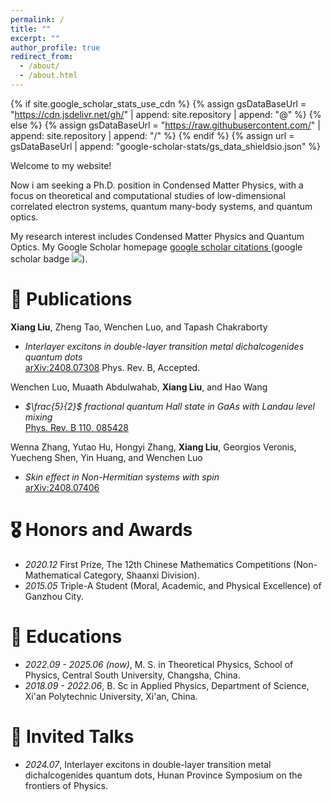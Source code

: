 ```yaml
---
permalink: /
title: ""
excerpt: ""
author_profile: true
redirect_from: 
  - /about/
  - /about.html
---
```


{% if site.google_scholar_stats_use_cdn %}
{% assign gsDataBaseUrl = "https://cdn.jsdelivr.net/gh/" | append: site.repository | append: "@" %}
{% else %}
{% assign gsDataBaseUrl = "https://raw.githubusercontent.com/" | append: site.repository | append: "/" %}
{% endif %}
{% assign url = gsDataBaseUrl | append: "google-scholar-stats/gs_data_shieldsio.json" %}

<span class='anchor' id='about-me'></span>

Welcome to my website!

Now i am seeking a Ph.D. position in Condensed Matter Physics, with a focus on theoretical and computational studies of low-dimensional correlated electron systems, quantum many-body systems, and quantum optics.

My research interest includes Condensed Matter Physics and Quantum Optics. My Google Scholar homepage <a href='https://scholar.google.com/citations?user=DhtAFkwAAAAJ'>google scholar citations <strong><span id='total_cit'> </span></strong></a> (google scholar badge <a href='https://scholar.google.com/citations?user=DhtAFkwAAAAJ'><img src="https://img.shields.io/endpoint?url={{ url | url_encode }}&logo=Google%20Scholar&labelColor=f6f6f6&color=9cf&style=flat&label=citations"></a>).

# 📝 Publications 

**Xiang Liu**, Zheng Tao, Wenchen Luo, and Tapash Chakraborty  
- *Interlayer excitons in double-layer transition metal dichalcogenides quantum dots*  
[arXiv:2408.07308](https://arxiv.org/abs/2408.07308) Phys. Rev. B, Accepted. 

Wenchen Luo, Muaath Abdulwahab, **Xiang Liu**, and Hao Wang  
- *$\frac{5}{2}$ fractional quantum Hall state in GaAs with Landau level mixing*  
[Phys. Rev. B 110, 085428](https://journals.aps.org/prb/abstract/10.1103/PhysRevB.110.085428)

Wenna Zhang, Yutao Hu, Hongyi Zhang, **Xiang Liu**, Georgios Veronis, Yuecheng Shen, Yin Huang, and Wenchen Luo  
- *Skin effect in Non-Hermitian systems with spin*  
[arXiv:2408.07406](https://doi.org/10.48550/arXiv.2408.07406)  

# 🎖 Honors and Awards
- *2020.12* First Prize, The 12th Chinese Mathematics Competitions (Non-Mathematical Category, Shaanxi Division). 
- *2015.05* Triple-A Student (Moral, Academic, and Physical Excellence) of Ganzhou City.

# 🏫 Educations
- *2022.09 - 2025.06 (now)*, M. S. in Theoretical Physics, School of Physics, Central South University, Changsha, China. 
- *2018.09 - 2022.06*, B. Sc in Applied Physics, Department of Science, Xi'an Polytechnic University, Xi'an, China.

# 💬 Invited Talks
- *2024.07*, Interlayer excitons in double-layer transition metal dichalcogenides quantum dots, Hunan Province Symposium on the frontiers of Physics. 
